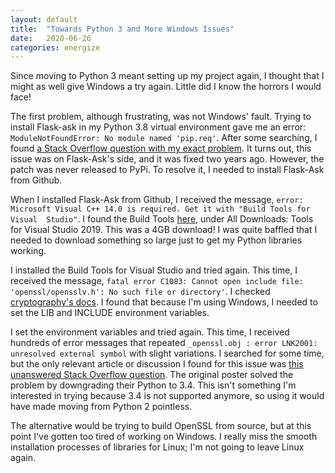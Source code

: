 ```yaml
---
layout: default
title:  "Towards Python 3 and More Windows Issues"
date:   2020-06-26
categories: energize
---
```


Since moving to Python 3 meant setting up my project again, I thought that I 
might as well give Windows a try again. Little did I know the horrors I would 
face!

The first problem, although frustrating, was not Windows' fault. Trying to
install Flask-ask in my Python 3.8 virtual environment gave me an error:
`ModuleNotFoundError: No module named 'pip.req'`. After some searching, I found
[a Stack Overflow question with my exact problem]. It turns out, this issue was
on Flask-Ask's side, and it was fixed two years ago. However, the patch was
never released to PyPi. To resolve it, I needed to install Flask-Ask from
Github.

When I installed Flask-Ask from Github, I received the message,
`error:  Microsoft Visual C++ 14.0 is required. Get it with "Build Tools for Visual  Studio"`.
I found the Build Tools [here], under All Downloads: Tools for Visual
Studio 2019. This was a 4GB download! I was quite baffled that I needed to
download something so large just to get my Python libraries working.

I installed the Build Tools for Visual Studio and tried again. This time, I
received the message,
`fatal error C1083: Cannot open include file:  'openssl/opensslv.h': No such file or directory'`.
I checked [cryptography's docs]. I found that because I'm using Windows, I
needed to set the LIB and INCLUDE environment variables.

I set the environment variables and tried again. This time, I received hundreds
of error messages that repeated
`_openssl.obj : error LNK2001:  unresolved external symbol` with slight
variations. I searched for some time, but the only relevant article or
discussion I found for this issue was [this unanswered Stack Overflow
question]. The original poster solved the problem by downgrading their Python
to 3.4. This isn't something I'm interested in trying because 3.4 is not
supported anymore, so using it would have made moving from Python 2 pointless.

The alternative would be trying to build OpenSSL from source, but at this point
I've gotten too tired of working on Windows. I really miss the smooth
installation processes of libraries for Linux; I'm not going to leave Linux
again.

  [a Stack Overflow question with my exact problem]: https://stackoverflow.com/questions/60284354/pip-installing-flask-ask-raises-modulenotfound-pip-req
  [here]: https://visualstudio.microsoft.com/downloads/#
  [cryptography's docs]: https://cryptography.io/en/latest/installation.html#building-cryptography-on-windows
  [this unanswered Stack Overflow question]: https://stackoverflow.com/questions/30159358/pip-install-cryptography-error-failed-with-exit-status-1120
